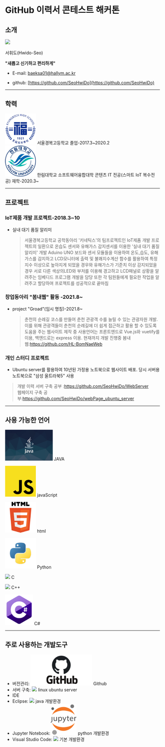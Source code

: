 # GitHub 이력서 콘테스트 해커톤 

## 소개

<img src=photo.png width=500>

서휘도(Hwido-Seo)

**"새롭고 신기하고 편리하게"** 

* E-mail: baeksa01@hallym.ac.kr

* github: [https://github.com/SeoHwiDo](https://github.com/SeoHwiDo)  
*  *  *
## 학력

<img src=kb.png width=100 height=100 /> 서울경복고등학교 졸업-2017.3\~2020.2  
<img src=hr.png width=100 height=100 /> 한림대학교 소프트웨어융합대학 콘텐츠 IT 전공(스마트 IoT 복수전공) 재학-2020.3\~
*  *  *
## 프로젝트
### IoT제품 개발 프로젝트-2018.3~10
* 실내 대기 품질 알리미
  > 서울경복고등학교 공학동아리 '키네틱스'의 팀프로젝트인 IoT제품 개발 프로젝트의 일환으로 온습도 센서와 유해가스 감지센서를 이용한 '실내 대기 품질 알리미' 개발
Aduino UNO 보드와 센서 모듈들을 이용하여 온도,습도, 유해가스를 감지하고 LCD모니터에 출력 및 불쾌지수계산 함수를 활용하여 특정 지수 이상으로 높아지게 되었을 경우와 유해가스가 기준치 이상 감지되었을 경우 서로 다른 색상의LED와 부저를 이용해 경고하고 LCD패널로 상황을 알려주는 임베디드 프로그램 개발을 담당 또한 각 팀원들에게 필요한 작업을 알려주고 할당하여 프로젝트를 성공적으로 끝마침
### 창업동아리 "봄내웹" 활동 -2021.8~
* project "Groad"(임시 명칭)-2021.8~
  >춘천의 순례길 코스를 만들어 춘천 관광객 수를 늘릴 수 있는 관광자원 개발. 이를 위해 관광객들이 춘천의 순례길에 더 쉽게 접근하고 활용 할 수 있도록 도움을 주는 웹사이트 제작 중 사용언어는 프론트엔드로 Vue.js와 vuetify를 이용, 백엔드로는 express 이용. 현재까지 개발 진행중
  >봄내웹:https://github.com/HL-BomNaeWeb
### 개인 스터디 프로젝트
* Ubuntu server를 활용하여 10년된 가정용 노트북으로 웹사이트 배포. 당시 서버용 노트북으로 "삼성 울트라북5" 사용
 >개발 이력
 >서버 구축 공부 :https://github.com/SeoHwiDo/WebServer   
 > 웹페이지 구축 공부:https://github.com/SeoHwiDo/webPage_ubuntu_server
  
*  *  *
## 사용 가능한 언어

<img src=JAVA.png height=100> JAVA

<img src=javaScript.png height=100> javaScript

<img src=html.png height=100> html

<img src=python.png height=100> Python

<img src=C.png height=100> C

<img src=C++.png height=100> C++

<img src=Cs.png height=100> C#

*  *  *
## 주로 사용하는 개발도구

* 버전관리: <img src=github.png height=100> Github
* 서버 구축: <img src=ubuntu.png height=100> linux ubuntu server
* IDE
 * Eclipse: <img src=eclipse.png height=100> java 개발환경
 * Jupyter Notebook:<img src=jupyter.png height=100> python 개발환경
 * Visual Studio Code: <img src=vscode.png height=100> 기본 개발환경


